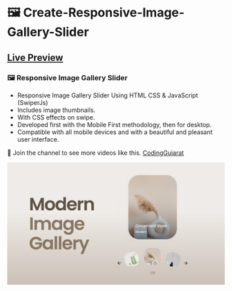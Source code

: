 #  🖼️ Create-Responsive-Image-Gallery-Slider
## [Live Preview](https://amanayak.github.io/Create-Responsive-Image-Gallery-Slider)
### 🖼️ Responsive Image Gallery Slider

- Responsive Image Gallery Slider Using HTML CSS & JavaScript (SwiperJs)
- Includes image thumbnails.
- With CSS effects on swipe.
- Developed first with the Mobile First methodology, then for desktop.
- Compatible with all mobile devices and with a beautiful and pleasant user interface.

💙 Join the channel to see more videos like this. [CodingGujarat](https://www.youtube.com/c/codinggujarat)

![preview img](/preview.png)
